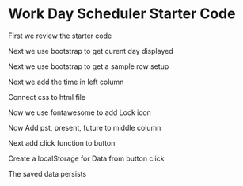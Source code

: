 # Work Day Scheduler Starter Code

First we review the starter code

Next we use bootstrap to get curent day displayed

Next we use bootstrap to get a sample row setup

Next we add the time in left column

Connect css to html file

Now we use fontawesome to add Lock icon

Now Add pst, present, future to middle column

Next add click function to button

Create a localStorage for Data from button click

The saved data persists
